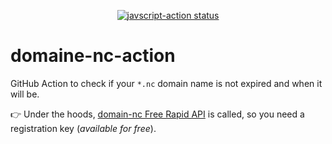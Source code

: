 <p align="center">
  <a href="https://github.com/actions/javascript-action/actions"><img alt="javscript-action status" src="https://github.com/opt-nc/domain-nc-action/workflows/units-test/badge.svg"></a>
</p>

# domaine-nc-action

GitHub Action to check if your `*.nc` domain name is not expired and when it will be.

👉 Under the hoods, [domain-nc Free Rapid API](https://rapidapi.com/opt-nc-opt-nc-default/api/domaine-nc) is called, so you need a registration key (_available for free_).
